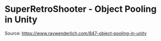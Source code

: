 # SuperRetroShooter - Object Pooling in Unity

Source: https://www.raywenderlich.com/847-object-pooling-in-unity

